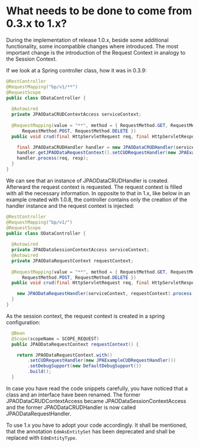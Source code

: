 # What needs to be done to come from 0.3.x to 1.x?

During the implementation of release 1.0.x, beside some additional functionality, some incompatible changes where introduced. The most important change is the introduction of the Request Context in analogy to the Session Context.

If we look at a Spring controller class, how it was in 0.3.9:

```Java
@RestController
@RequestMapping("bp/v1/**")
@RequestScope
public class ODataController {
  
  @Autowired
  private JPAODataCRUDContextAccess serviceContext;
  
  @RequestMapping(value = "**", method = { RequestMethod.GET, RequestMethod.PATCH, // NOSONAR
      RequestMethod.POST, RequestMethod.DELETE })
  public void crud(final HttpServletRequest req, final HttpServletResponse resp) throws ODataException {

    final JPAODataCRUDHandler handler = new JPAODataCRUDHandler(serviceContext);
    handler.getJPAODataRequestContext().setCUDRequestHandler(new JPAExampleCUDRequestHandler());
    handler.process(req, resp);
  }
}
```

We can see that an instance of JPAODataCRUDHandler is created. Afterward the request context is requested. The request context is filled with all the necessary information. In opposite to that in 1.x, like below in an example created with 1.0.8, the controller contains only the creation of the handler instance and the request context is injected:

```Java
@RestController
@RequestMapping("bp/v1/")
@RequestScope
public class ODataController {
  
  @Autowired
  private JPAODataSessionContextAccess serviceContext;
  @Autowired
  private JPAODataRequestContext requestContext;
  
  @RequestMapping(value = "**", method = { RequestMethod.GET, RequestMethod.PATCH, // NOSONAR
      RequestMethod.POST, RequestMethod.DELETE })
  public void crud(final HttpServletRequest req, final HttpServletResponse resp) throws ODataException {

    new JPAODataRequestHandler(serviceContext, requestContext).process(req, resp);
  }
}
```

As the session context, the request context is created in a spring configuration:

```Java
  @Bean
  @Scope(scopeName = SCOPE_REQUEST)
  public JPAODataRequestContext requestContext() {

    return JPAODataRequestContext.with()
        .setCUDRequestHandler(new JPAExampleCUDRequestHandler())
        .setDebugSupport(new DefaultDebugSupport())
        .build();
  }
```

In case you have read the code snippets carefully, you have noticed that a class and an interface have been renamed. The former JPAODataCRUDContextAccess became JPAODataSessionContextAccess and the former JPAODataCRUDHandler is now called JPAODataRequestHandler.

To use 1.x you have to adopt your code accordingly. It shall be mentioned, that the annotation `EdmAsEntitySet` has been deprecated and shall be replaced with `EdmEntityType`.
